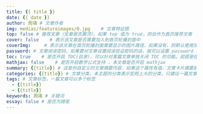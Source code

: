 ```yaml
---
title: {{ title }}
date: {{ date }}
author: 周靖 # 文章作者
img: medias/featureimages/0.jpg    # 文章特征图
top: false # 推荐文章（文章是否置顶），如果 top 值为 true，则会作为首页推荐文章
cover: false    # 表示该文章是否需要加入到首页轮播封面中
coverImg:     # 表示该文章在首页轮播封面需要显示的图片路径，如果没有，则默认使用文章的特色图片
password: # 文章阅读密码，如果要对文章设置阅读验证密码的话，就可以设置 password 的值，该值必须是用 SHA256(http://www.jsons.cn/sha/) 加密后的密码，防止被他人识破
toc: true    # 是否开启 TOC(目录)，可以针对某篇文章单独关闭 TOC 的功能。前提是在主题的 config.yml 中激活了 toc 选项
mathjax: false    # 是否开启数学公式支持 ，本文章是否开启 mathjax
summary: {{title}} # 这是你自定义的文章摘要内容，如果这个属性有值，文章卡片摘要就显示这段文字，否则程序会自动截取文章的部分内容作为摘要
categories: {{title}} # 文章分类，本主题的分类表示宏观上大的分类，只建议一篇文章一个分类
tags: # 文章标签，一篇文章可以多个标签
  - {{title}}
  - {{title}}
keywords: 周靖 # 关键词
essay: false # 是否为随笔
---
```

